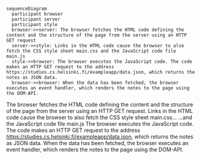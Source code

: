 
  ```mermaid
  sequenceDiagram
    participant browser
    participant server
    participant style
    browser->>server: The browser fetches the HTML code defining the content and the structure of the page from the server using an HTTP GET request
    server->>style: Links in the HTML code cause the browser to also fetch the CSS style sheet main.css and the JavaScript code file main.js
    style->>browser: The browser executes the JavaScript code. The code makes an HTTP GET request to the address https://studies.cs.helsinki.fi/exampleapp/data.json, which returns the notes as JSON data.
    browser->>browser: When the data has been fetched, the browser executes an event handler, which renders the notes to the page using the DOM-API.
```

The browser fetches the HTML code defining the content and the structure of the page from the server using an HTTP GET request.
Links in the HTML code cause the browser to also fetch the CSS style sheet main.css...
...and the JavaScript code file main.js
The browser executes the JavaScript code. The code makes an HTTP GET request to the address https://studies.cs.helsinki.fi/exampleapp/data.json, which returns the notes as JSON data.
When the data has been fetched, the browser executes an event handler, which renders the notes to the page using the DOM-API.
```
